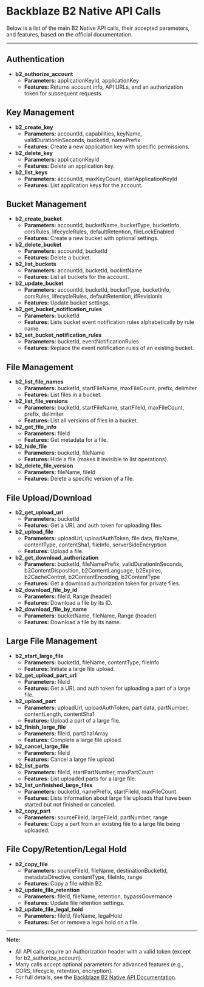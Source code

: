 # Backblaze B2 Native API Calls

Below is a list of the main B2 Native API calls, their accepted parameters, and features, based on the official documentation.

---

## Authentication
- **b2_authorize_account**
  - **Parameters:** applicationKeyId, applicationKey
  - **Features:** Returns account info, API URLs, and an authorization token for subsequent requests.

## Key Management
- **b2_create_key**
  - **Parameters:** accountId, capabilities, keyName, validDurationInSeconds, bucketId, namePrefix
  - **Features:** Create a new application key with specific permissions.
- **b2_delete_key**
  - **Parameters:** applicationKeyId
  - **Features:** Delete an application key.
- **b2_list_keys**
  - **Parameters:** accountId, maxKeyCount, startApplicationKeyId
  - **Features:** List application keys for the account.

## Bucket Management
- **b2_create_bucket**
  - **Parameters:** accountId, bucketName, bucketType, bucketInfo, corsRules, lifecycleRules, defaultRetention, fileLockEnabled
  - **Features:** Create a new bucket with optional settings.
- **b2_delete_bucket**
  - **Parameters:** accountId, bucketId
  - **Features:** Delete a bucket.
- **b2_list_buckets**
  - **Parameters:** accountId, bucketId, bucketName
  - **Features:** List all buckets for the account.
- **b2_update_bucket**
  - **Parameters:** accountId, bucketId, bucketType, bucketInfo, corsRules, lifecycleRules, defaultRetention, ifRevisionIs
  - **Features:** Update bucket settings.
- **b2_get_bucket_notification_rules**
  - **Parameters:** bucketId
  - **Features:** Lists bucket event notification rules alphabetically by rule name.
- **b2_set_bucket_notification_rules**
  - **Parameters:** bucketId, eventNotificationRules
  - **Features:** Replace the event notification rules of an existing bucket.

## File Management
- **b2_list_file_names**
  - **Parameters:** bucketId, startFileName, maxFileCount, prefix, delimiter
  - **Features:** List files in a bucket.
- **b2_list_file_versions**
  - **Parameters:** bucketId, startFileName, startFileId, maxFileCount, prefix, delimiter
  - **Features:** List all versions of files in a bucket.
- **b2_get_file_info**
  - **Parameters:** fileId
  - **Features:** Get metadata for a file.
- **b2_hide_file**
  - **Parameters:** bucketId, fileName
  - **Features:** Hide a file (makes it invisible to list operations).
- **b2_delete_file_version**
  - **Parameters:** fileName, fileId
  - **Features:** Delete a specific version of a file.

## File Upload/Download
- **b2_get_upload_url**
  - **Parameters:** bucketId
  - **Features:** Get a URL and auth token for uploading files.
- **b2_upload_file**
  - **Parameters:** uploadUrl, uploadAuthToken, file data, fileName, contentType, contentSha1, fileInfo, serverSideEncryption
  - **Features:** Upload a file.
- **b2_get_download_authorization**
  - **Parameters:** bucketId, fileNamePrefix, validDurationInSeconds, b2ContentDisposition, b2ContentLanguage, b2Expires, b2CacheControl, b2ContentEncoding, b2ContentType
  - **Features:** Get a download authorization token for private files.
- **b2_download_file_by_id**
  - **Parameters:** fileId, Range (header)
  - **Features:** Download a file by its ID.
- **b2_download_file_by_name**
  - **Parameters:** bucketName, fileName, Range (header)
  - **Features:** Download a file by its name.

## Large File Management
- **b2_start_large_file**
  - **Parameters:** bucketId, fileName, contentType, fileInfo
  - **Features:** Initiate a large file upload.
- **b2_get_upload_part_url**
  - **Parameters:** fileId
  - **Features:** Get a URL and auth token for uploading a part of a large file.
- **b2_upload_part**
  - **Parameters:** uploadUrl, uploadAuthToken, part data, partNumber, contentLength, contentSha1
  - **Features:** Upload a part of a large file.
- **b2_finish_large_file**
  - **Parameters:** fileId, partSha1Array
  - **Features:** Complete a large file upload.
- **b2_cancel_large_file**
  - **Parameters:** fileId
  - **Features:** Cancel a large file upload.
- **b2_list_parts**
  - **Parameters:** fileId, startPartNumber, maxPartCount
  - **Features:** List uploaded parts for a large file.
- **b2_list_unfinished_large_files**
  - **Parameters:** bucketId, namePrefix, startFileId, maxFileCount
  - **Features:** Lists information about large file uploads that have been started but not finished or canceled.
- **b2_copy_part**
  - **Parameters:** sourceFileId, largeFileId, partNumber, range
  - **Features:** Copy a part from an existing file to a large file being uploaded.

## File Copy/Retention/Legal Hold
- **b2_copy_file**
  - **Parameters:** sourceFileId, fileName, destinationBucketId, metadataDirective, contentType, fileInfo, range
  - **Features:** Copy a file within B2.
- **b2_update_file_retention**
  - **Parameters:** fileId, fileName, retention, bypassGovernance
  - **Features:** Update file retention settings.
- **b2_update_file_legal_hold**
  - **Parameters:** fileId, fileName, legalHold
  - **Features:** Set or remove a legal hold on a file.

---

**Note:**
- All API calls require an Authorization header with a valid token (except for b2_authorize_account).
- Many calls accept optional parameters for advanced features (e.g., CORS, lifecycle, retention, encryption).
- For full details, see the [Backblaze B2 Native API Documentation](https://www.backblaze.com/apidocs/introduction-to-the-b2-native-api).
